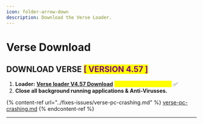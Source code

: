```yaml
---
icon: folder-arrow-down
description: Download the Verse Loader.
---
```


# Verse Download

## DOWNLOAD VERSE <mark style="color:purple;">\[ VERSION 4.57 ]</mark>

1. **Loader:** [**Verse loader V4.57 Download**](https://mega.nz/file/HVhnWLwB#POR2Qbst34YJZG7lVDMjR_oXyjMWtd6ztbr4xM7bupA) <mark style="color:yellow;">**(updated: 12/12/2024)**</mark> ✅
2. **Close all background running applications & Anti-Virusses.**

{% content-ref url="../fixes-issues/verse-pc-crashing.md" %}
[verse-pc-crashing.md](../fixes-issues/verse-pc-crashing.md)
{% endcontent-ref %}

***
